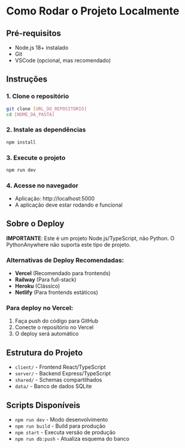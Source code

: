 # Como Rodar o Projeto Localmente

## Pré-requisitos
- Node.js 18+ instalado
- Git
- VSCode (opcional, mas recomendado)

## Instruções

### 1. Clone o repositório
```bash
git clone [URL_DO_REPOSITORIO]
cd [NOME_DA_PASTA]
```

### 2. Instale as dependências
```bash
npm install
```

### 3. Execute o projeto
```bash
npm run dev
```

### 4. Acesse no navegador
- Aplicação: http://localhost:5000
- A aplicação deve estar rodando e funcional

## Sobre o Deploy

**IMPORTANTE**: Este é um projeto Node.js/TypeScript, não Python. O PythonAnywhere não suporta este tipo de projeto.

### Alternativas de Deploy Recomendadas:
- **Vercel** (Recomendado para frontends)
- **Railway** (Para full-stack)
- **Heroku** (Clássico)
- **Netlify** (Para frontends estáticos)

### Para deploy no Vercel:
1. Faça push do código para GitHub
2. Conecte o repositório no Vercel
3. O deploy será automático

## Estrutura do Projeto
- `client/` - Frontend React/TypeScript
- `server/` - Backend Express/TypeScript  
- `shared/` - Schemas compartilhados
- `data/` - Banco de dados SQLite

## Scripts Disponíveis
- `npm run dev` - Modo desenvolvimento
- `npm run build` - Build para produção
- `npm start` - Executa versão de produção
- `npm run db:push` - Atualiza esquema do banco